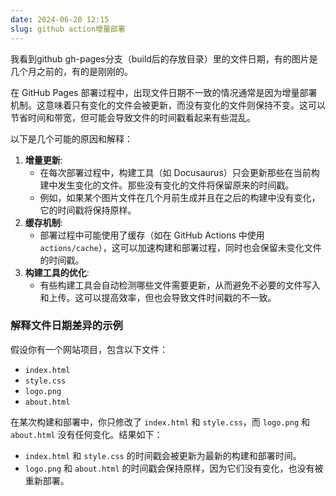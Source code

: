 ```yaml
---
date: 2024-06-20 12:15
slug: github action增量部署
---
```


我看到github gh-pages分支（build后的存放目录）里的文件日期，有的图片是几个月之前的，有的是刚刚的。

在 GitHub Pages 部署过程中，出现文件日期不一致的情况通常是因为增量部署机制。这意味着只有变化的文件会被更新，而没有变化的文件则保持不变。这可以节省时间和带宽，但可能会导致文件的时间戳看起来有些混乱。

以下是几个可能的原因和解释：

<!-- truncate -->

1. **增量更新**:
   - 在每次部署过程中，构建工具（如 Docusaurus）只会更新那些在当前构建中发生变化的文件。那些没有变化的文件将保留原来的时间戳。
   - 例如，如果某个图片文件在几个月前生成并且在之后的构建中没有变化，它的时间戳将保持原样。
2. **缓存机制**:
   - 部署过程中可能使用了缓存（如在 GitHub Actions 中使用 `actions/cache`），这可以加速构建和部署过程，同时也会保留未变化文件的时间戳。
3. **构建工具的优化**:
   - 有些构建工具会自动检测哪些文件需要更新，从而避免不必要的文件写入和上传。这可以提高效率，但也会导致文件时间戳的不一致。

### 解释文件日期差异的示例

假设你有一个网站项目，包含以下文件：

- `index.html`
- `style.css`
- `logo.png`
- `about.html`

在某次构建和部署中，你只修改了 `index.html` 和 `style.css`，而 `logo.png` 和 `about.html` 没有任何变化。结果如下：

- `index.html` 和 `style.css` 的时间戳会被更新为最新的构建和部署时间。
- `logo.png` 和 `about.html` 的时间戳会保持原样，因为它们没有变化，也没有被重新部署。
